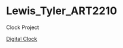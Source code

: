 # Lewis_Tyler_ART2210

Clock Project

[Digital Clock](https://talewis98.github.io/Lewis_Tyler_ART2210/digtialClock/digitalClock.html)